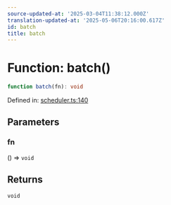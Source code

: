 ```yaml
---
source-updated-at: '2025-03-04T11:38:12.000Z'
translation-updated-at: '2025-05-06T20:16:00.617Z'
id: batch
title: batch
---
```


<!-- DO NOT EDIT: this page is autogenerated from the type comments -->

# Function: batch()

```ts
function batch(fn): void
```

Defined in: [scheduler.ts:140](https://github.com/TanStack/store/blob/main/packages/store/src/scheduler.ts#L140)

## Parameters

### fn

() => `void`

## Returns

`void`
